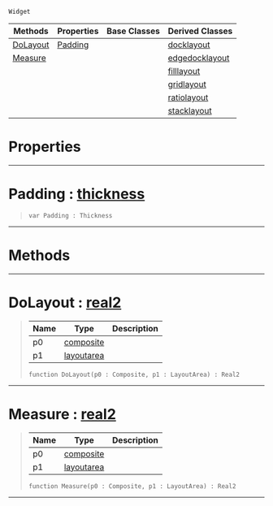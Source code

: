  `Widget`

|Methods|Properties|Base Classes|Derived Classes|
|---|---|---|---|
|[ DoLayout](https://github.com/ZilchEngine/ZilchDocs/blob/master/code_reference/class_reference/layout.markdown#dolayout-zilch-engine-doc)|[ Padding](https://github.com/ZilchEngine/ZilchDocs/blob/master/code_reference/class_reference/layout.markdown#padding-zilch-engine-docu)| |[docklayout](https://github.com/ZilchEngine/ZilchDocs/blob/master/code_reference/class_reference/docklayout.markdown)|
|[ Measure](https://github.com/ZilchEngine/ZilchDocs/blob/master/code_reference/class_reference/layout.markdown#measure-zilch-engine-docu)| | |[edgedocklayout](https://github.com/ZilchEngine/ZilchDocs/blob/master/code_reference/class_reference/edgedocklayout.markdown)|
| | | |[filllayout](https://github.com/ZilchEngine/ZilchDocs/blob/master/code_reference/class_reference/filllayout.markdown)|
| | | |[gridlayout](https://github.com/ZilchEngine/ZilchDocs/blob/master/code_reference/class_reference/gridlayout.markdown)|
| | | |[ratiolayout](https://github.com/ZilchEngine/ZilchDocs/blob/master/code_reference/class_reference/ratiolayout.markdown)|
| | | |[stacklayout](https://github.com/ZilchEngine/ZilchDocs/blob/master/code_reference/class_reference/stacklayout.markdown)|


 #  Properties


---  
 #  Padding : [thickness](https://github.com/ZilchEngine/ZilchDocs/blob/master/code_reference/class_reference/thickness.markdown)

> 
> ``` lang=cpp, name=Nada
> var Padding : Thickness


---  
 #  Methods


---  
 #  DoLayout : [real2](https://github.com/ZilchEngine/ZilchDocs/blob/master/code_reference/nada_base_types/real2.markdown)

> 
> |Name|Type|Description|
> |---|---|---|
> |p0|[composite](https://github.com/ZilchEngine/ZilchDocs/blob/master/code_reference/class_reference/composite.markdown)| |
> |p1|[layoutarea](https://github.com/ZilchEngine/ZilchDocs/blob/master/code_reference/class_reference/layoutarea.markdown)| |
> ``` lang=cpp, name=Nada
> function DoLayout(p0 : Composite, p1 : LayoutArea) : Real2
> ``` 


---  
 #  Measure : [real2](https://github.com/ZilchEngine/ZilchDocs/blob/master/code_reference/nada_base_types/real2.markdown)

> 
> |Name|Type|Description|
> |---|---|---|
> |p0|[composite](https://github.com/ZilchEngine/ZilchDocs/blob/master/code_reference/class_reference/composite.markdown)| |
> |p1|[layoutarea](https://github.com/ZilchEngine/ZilchDocs/blob/master/code_reference/class_reference/layoutarea.markdown)| |
> ``` lang=cpp, name=Nada
> function Measure(p0 : Composite, p1 : LayoutArea) : Real2
> ``` 


---  
 

 